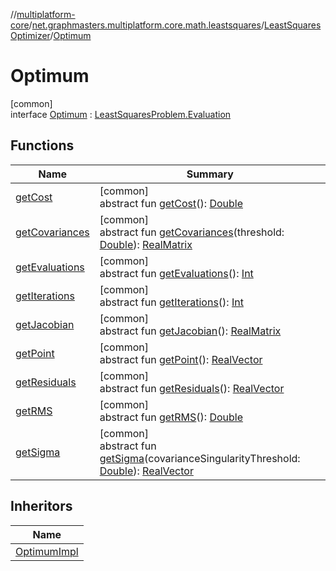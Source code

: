 //[multiplatform-core](../../../../index.md)/[net.graphmasters.multiplatform.core.math.leastsquares](../../index.md)/[LeastSquaresOptimizer](../index.md)/[Optimum](index.md)

# Optimum

[common]\
interface [Optimum](index.md) : [LeastSquaresProblem.Evaluation](../../-least-squares-problem/-evaluation/index.md)

## Functions

| Name | Summary |
|---|---|
| [getCost](../../-least-squares-problem/-evaluation/get-cost.md) | [common]<br>abstract fun [getCost](../../-least-squares-problem/-evaluation/get-cost.md)(): [Double](https://kotlinlang.org/api/latest/jvm/stdlib/kotlin/-double/index.html) |
| [getCovariances](../../-least-squares-problem/-evaluation/get-covariances.md) | [common]<br>abstract fun [getCovariances](../../-least-squares-problem/-evaluation/get-covariances.md)(threshold: [Double](https://kotlinlang.org/api/latest/jvm/stdlib/kotlin/-double/index.html)): [RealMatrix](../../../net.graphmasters.multiplatform.core.math.linear/-real-matrix/index.md) |
| [getEvaluations](get-evaluations.md) | [common]<br>abstract fun [getEvaluations](get-evaluations.md)(): [Int](https://kotlinlang.org/api/latest/jvm/stdlib/kotlin/-int/index.html) |
| [getIterations](get-iterations.md) | [common]<br>abstract fun [getIterations](get-iterations.md)(): [Int](https://kotlinlang.org/api/latest/jvm/stdlib/kotlin/-int/index.html) |
| [getJacobian](../../-least-squares-problem/-evaluation/get-jacobian.md) | [common]<br>abstract fun [getJacobian](../../-least-squares-problem/-evaluation/get-jacobian.md)(): [RealMatrix](../../../net.graphmasters.multiplatform.core.math.linear/-real-matrix/index.md) |
| [getPoint](../../-least-squares-problem/-evaluation/get-point.md) | [common]<br>abstract fun [getPoint](../../-least-squares-problem/-evaluation/get-point.md)(): [RealVector](../../../net.graphmasters.multiplatform.core.math.linear/-real-vector/index.md) |
| [getResiduals](../../-least-squares-problem/-evaluation/get-residuals.md) | [common]<br>abstract fun [getResiduals](../../-least-squares-problem/-evaluation/get-residuals.md)(): [RealVector](../../../net.graphmasters.multiplatform.core.math.linear/-real-vector/index.md) |
| [getRMS](../../-least-squares-problem/-evaluation/get-r-m-s.md) | [common]<br>abstract fun [getRMS](../../-least-squares-problem/-evaluation/get-r-m-s.md)(): [Double](https://kotlinlang.org/api/latest/jvm/stdlib/kotlin/-double/index.html) |
| [getSigma](../../-least-squares-problem/-evaluation/get-sigma.md) | [common]<br>abstract fun [getSigma](../../-least-squares-problem/-evaluation/get-sigma.md)(covarianceSingularityThreshold: [Double](https://kotlinlang.org/api/latest/jvm/stdlib/kotlin/-double/index.html)): [RealVector](../../../net.graphmasters.multiplatform.core.math.linear/-real-vector/index.md) |

## Inheritors

| Name |
|---|
| [OptimumImpl](../../-optimum-impl/index.md) |
